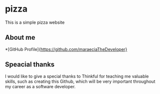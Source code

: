 # pizza

This is a simple pizza website

## About me

*[GitHub Profile]{https://github.com/maraeciaTheDeveloper}

## Speacial thanks

I would like to give a special thanks to Thinkful for teaching me valuable skills, such as creating this Github, which will be very important throughout my career as a software developer.
